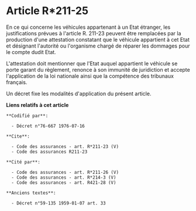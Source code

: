 # Article R*211-25

En ce qui concerne les véhicules appartenant à un Etat étranger, les justifications prévues à l'article R. 211-23 peuvent
être remplacées par la production d'une attestation constatant que le véhicule appartient à cet Etat et désignant l'autorité
ou l'organisme chargé de réparer les dommages pour le compte dudit Etat. 

L'attestation doit mentionner que l'Etat auquel appartient le véhicule se porte garant du règlement, renonce à son immunité
de juridiction et accepte l'application de la loi nationale ainsi que la compétence des tribunaux français. 

Un décret fixe les modalités d'application du présent article.

**Liens relatifs à cet article**

	**Codifié par**:

	  - Décret n°76-667 1976-07-16

	**Cite**:

	  - Code des assurances - art. R*211-23 (V)
	  - Code des assurances R211-23

	**Cité par**:

	  - Code des assurances - art. R*211-26 (V)
	  - Code des assurances - art. R*214-3 (V)
	  - Code des assurances - art. R421-28 (V)

	**Anciens textes**:

	  - Décret n°59-135 1959-01-07 art. 33
